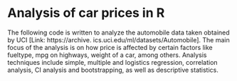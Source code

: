 # Analysis of car prices in R

The following code is written to analyze the automobile data taken obtained by UCI [Link: https://archive.
ics.uci.edu/ml/datasets/Automobile]. The main focus of the analysis is on how price is affected by certain
factors like fueltype, mpg on highways, weight of a car, among others. Analysis techniques include simple,
multiple and logistics regression, correlation analysis, CI analysis and bootstrapping, as well as descriptive
statistics.
